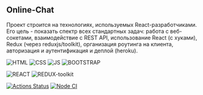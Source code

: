 ## Online-Chat

Проект строится на технологиях, используемых React-разработчиками.
Его цель - показать спектр всех стандартных задач: работа с веб-сокетами, взаимодействие с REST API, использование React (с хуками), Redux (через reduxjs/toolkit), организация роутинга на клиента, авторизация и аутентификация и деплой (heroku).

![HTML](https://img.shields.io/badge/HTML-2980B9?style=for-the-badge&logo=html5&logoColor=white)
![CSS](https://img.shields.io/badge/CSS-2980B9?&style=for-the-badge&logo=css3&logoColor=white)
![JS](https://img.shields.io/badge/-JAVASCRIPT-2980B9?style=for-the-badge&logo=javascript)
![BOOTSTRAP](https://img.shields.io/badge/-BOOTSTRAP-2980B9?style=for-the-badge&logo=bootstrap&)

![REACT](https://img.shields.io/badge/-REACT-2980B9?style=for-the-badge&logo=react)
![REDUX-toolkit](https://img.shields.io/badge/-REDUX-2980B9?style=for-the-badge&logo=redux-toolkit)

[![Actions Status](https://github.com/EvgeniyOl/frontend-project-lvl4/workflows/hexlet-check/badge.svg)](https://github.com/EvgeniyOl/frontend-project-lvl4/actions)
[![Node CI](https://github.com/EvgeniyOl/frontend-project-lvl4/actions/workflows/node.js.yml/badge.svg)](https://github.com/EvgeniyOl/frontend-project-lvl4/actions/workflows/node.js.yml)
